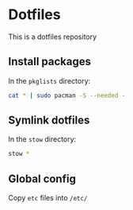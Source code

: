 # Dotfiles
This is a dotfiles repository

## Install packages
In the `pkglists` directory:
```sh
cat * | sudo pacman -S --needed -
```

## Symlink dotfiles
In the `stow` directory:
```sh
stow *
```

## Global config
Copy `etc` files into `/etc/`
